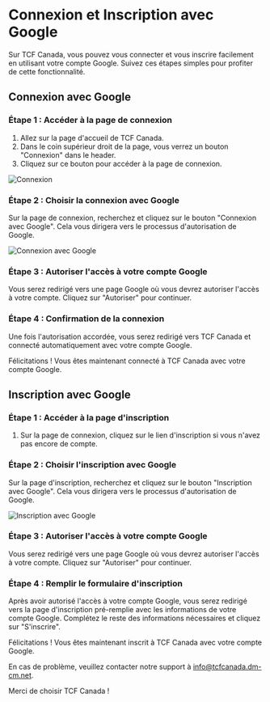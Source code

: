 # Connexion et Inscription avec Google

Sur TCF Canada, vous pouvez vous connecter et vous inscrire facilement en utilisant votre compte Google. Suivez ces étapes simples pour profiter de cette fonctionnalité.

## Connexion avec Google

### Étape 1 : Accéder à la page de connexion

1. Allez sur la page d'accueil de TCF Canada.
2. Dans le coin supérieur droit de la page, vous verrez un bouton "Connexion" dans le header.
3. Cliquez sur ce bouton pour accéder à la page de connexion.

![Connexion](lien-vers-votre-image-du-bouton-connexion.png)

### Étape 2 : Choisir la connexion avec Google

Sur la page de connexion, recherchez et cliquez sur le bouton "Connexion avec Google". Cela vous dirigera vers le processus d'autorisation de Google.

![Connexion avec Google](lien-vers-votre-image-bouton-connexion-google.png)

### Étape 3 : Autoriser l'accès à votre compte Google

Vous serez redirigé vers une page Google où vous devrez autoriser l'accès à votre compte. Cliquez sur "Autoriser" pour continuer.

### Étape 4 : Confirmation de la connexion

Une fois l'autorisation accordée, vous serez redirigé vers TCF Canada et connecté automatiquement avec votre compte Google.

Félicitations ! Vous êtes maintenant connecté à TCF Canada avec votre compte Google.

## Inscription avec Google

### Étape 1 : Accéder à la page d'inscription

1. Sur la page de connexion, cliquez sur le lien d'inscription si vous n'avez pas encore de compte.

### Étape 2 : Choisir l'inscription avec Google

Sur la page d'inscription, recherchez et cliquez sur le bouton "Inscription avec Google". Cela vous dirigera vers le processus d'autorisation de Google.

![Inscription avec Google](lien-vers-votre-image-bouton-inscription-google.png)

### Étape 3 : Autoriser l'accès à votre compte Google

Vous serez redirigé vers une page Google où vous devrez autoriser l'accès à votre compte. Cliquez sur "Autoriser" pour continuer.

### Étape 4 : Remplir le formulaire d'inscription

Après avoir autorisé l'accès à votre compte Google, vous serez redirigé vers la page d'inscription pré-remplie avec les informations de votre compte Google. Complétez le reste des informations nécessaires et cliquez sur "S'inscrire".

Félicitations ! Vous êtes maintenant inscrit à TCF Canada avec votre compte Google.

En cas de problème, veuillez contacter notre support à info@tcfcanada.dm-cm.net.

Merci de choisir TCF Canada !
